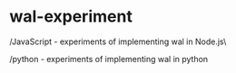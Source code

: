 # wal-experiment
/JavaScript - experiments of implementing wal in Node.js\

/python - experiments of implementing wal in python
